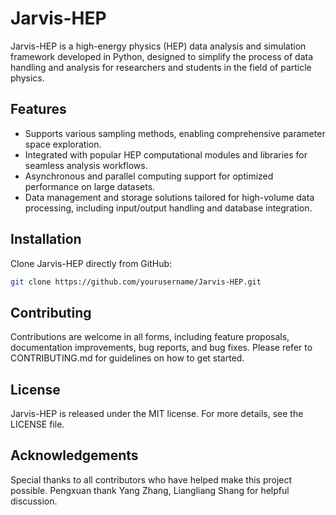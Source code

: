 # Jarvis-HEP

Jarvis-HEP is a high-energy physics (HEP) data analysis and simulation framework developed in Python, designed to simplify the process of data handling and analysis for researchers and students in the field of particle physics.

## Features

- Supports various sampling methods, enabling comprehensive parameter space exploration.
- Integrated with popular HEP computational modules and libraries for seamless analysis workflows.
- Asynchronous and parallel computing support for optimized performance on large datasets.
- Data management and storage solutions tailored for high-volume data processing, including input/output handling and database integration.

## Installation

Clone Jarvis-HEP directly from GitHub:

```bash
git clone https://github.com/yourusername/Jarvis-HEP.git
```

## Contributing
Contributions are welcome in all forms, including feature proposals, documentation improvements, bug reports, and bug fixes. Please refer to CONTRIBUTING.md for guidelines on how to get started.

## License
Jarvis-HEP is released under the MIT license. For more details, see the LICENSE file.

## Acknowledgements
Special thanks to all contributors who have helped make this project possible.
    Pengxuan thank Yang Zhang, Liangliang Shang for helpful discussion. 
